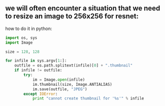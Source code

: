 ## we will often encounter a situation that we need to resize an image to 256x256 for resnet:
how to do it in python:
```python
import os, sys
import Image

size = 128, 128

for infile in sys.argv[1:]:
    outfile = os.path.splitext(infile)[0] + ".thumbnail"
    if infile != outfile:
        try:
            im = Image.open(infile)
            im.thumbnail(size, Image.ANTIALIAS)
            im.save(outfile, "JPEG")
        except IOError:
            print "cannot create thumbnail for '%s'" % infile
```
